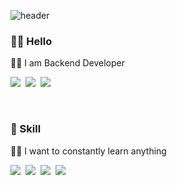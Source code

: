 ![header](https://capsule-render.vercel.app/api?type=soft&color=auto&height=150&section=header&text=Hong&fontSize=70)

<h3> 👧🏻 Hello </h3>

<p> 🙌🏻 I am Backend Developer </p>

<p>
  <a href="https://hoong-story.tistory.com/"><img src="https://img.shields.io/badge/Tistory%20Blog-000000style=flat-square&logo=Tistory&logoColor=white&link=https://hoong-story.tistory.com/"/></a>&nbsp
  <a href="https://www.instagram.com/seluv"><img src="https://img.shields.io/badge/Instagram-E4405F?style=flat-square&logo=Instagram&logoColor=white&link=https://www.instagram.com/seluv"/></a>&nbsp
  <a href="mailto:alswjd3813@naver.com"><img src="https://img.shields.io/badge/Gmail-d14836?style=flat-square&logo=Gmail&logoColor=white&link=alswjd3813@naver.com"/></a>
</p>
<br>

<h3> 🔨 Skill </h3>

<p> 🙏🏻 I want to constantly learn anything </p>

<p>
  <img src="https://img.shields.io/badge/Java-007396?style=flat-square&logo=Java&logoColor=white"/></a>&nbsp
  <img src="https://img.shields.io/badge/SpringBoot-6DB33F?style=flat-square&logo=Spring&logoColor=white"/></a>&nbsp 
  <img src="https://img.shields.io/badge/Mysql-E6B91E?style=flat-square&logo=MySql&logoColor=white"/></a>&nbsp 
  <img src="https://img.shields.io/badge/aws-333664?style=flat-square&logo=amazon-aws&logoColor=white"/></a>&nbsp 
 
</p>
  
<br>



